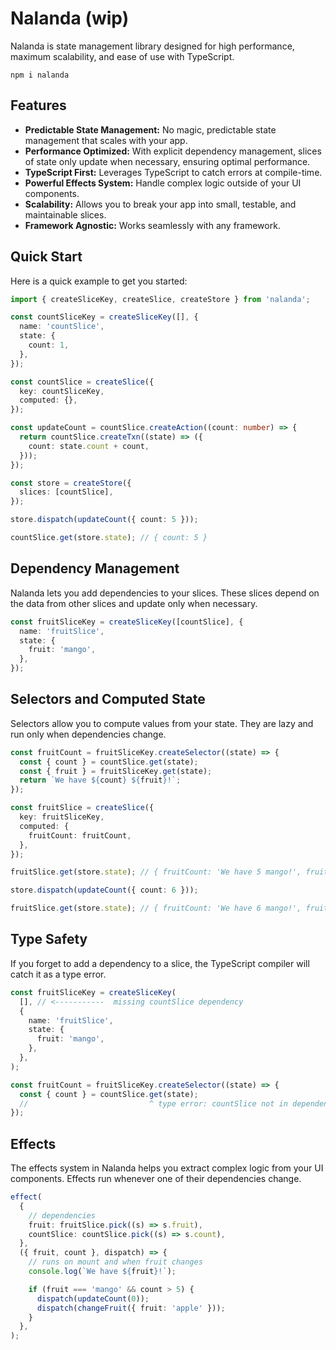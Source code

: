 # Nalanda (wip)

Nalanda is state management library designed for high performance, maximum scalability, and ease of use with TypeScript.

```
npm i nalanda
```

## Features

- **Predictable State Management:** No magic, predictable state management that scales with your app.
- **Performance Optimized:** With explicit dependency management, slices of state only update when necessary, ensuring optimal performance.
- **TypeScript First:** Leverages TypeScript to catch errors at compile-time.
- **Powerful Effects System:** Handle complex logic outside of your UI components.
- **Scalability:** Allows you to break your app into small, testable, and maintainable slices.
- **Framework Agnostic:** Works seamlessly with any framework.

## Quick Start

Here is a quick example to get you started:

```ts
import { createSliceKey, createSlice, createStore } from 'nalanda';

const countSliceKey = createSliceKey([], {
  name: 'countSlice',
  state: {
    count: 1,
  },
});

const countSlice = createSlice({
  key: countSliceKey,
  computed: {},
});

const updateCount = countSlice.createAction((count: number) => {
  return countSlice.createTxn((state) => ({
    count: state.count + count,
  }));
});

const store = createStore({
  slices: [countSlice],
});

store.dispatch(updateCount({ count: 5 }));

countSlice.get(store.state); // { count: 5 }
```

## Dependency Management

Nalanda lets you add dependencies to your slices. These slices depend on the data from other slices and update only when necessary.

```ts
const fruitSliceKey = createSliceKey([countSlice], {
  name: 'fruitSlice',
  state: {
    fruit: 'mango',
  },
});
```

## Selectors and Computed State

Selectors allow you to compute values from your state. They are lazy and run only when dependencies change.

```ts
const fruitCount = fruitSliceKey.createSelector((state) => {
  const { count } = countSlice.get(state);
  const { fruit } = fruitSliceKey.get(state);
  return `We have ${count} ${fruit}!`;
});

const fruitSlice = createSlice({
  key: fruitSliceKey,
  computed: {
    fruitCount: fruitCount,
  },
});

fruitSlice.get(store.state); // { fruitCount: 'We have 5 mango!', fruit: 'mango' }

store.dispatch(updateCount({ count: 6 }));

fruitSlice.get(store.state); // { fruitCount: 'We have 6 mango!', fruit: 'mango' }
```

## Type Safety

If you forget to add a dependency to a slice, the TypeScript compiler will catch it as a type error.

```ts
const fruitSliceKey = createSliceKey(
  [], // <-----------  missing countSlice dependency
  {
    name: 'fruitSlice',
    state: {
      fruit: 'mango',
    },
  },
);

const fruitCount = fruitSliceKey.createSelector((state) => {
  const { count } = countSlice.get(state);
  //                           ^ type error: countSlice not in dependency list
});
```

## Effects

The effects system in Nalanda helps you extract complex logic from your UI components. Effects run whenever one of their dependencies change.

```ts
effect(
  {
    // dependencies
    fruit: fruitSlice.pick((s) => s.fruit),
    countSlice: countSlice.pick((s) => s.count),
  },
  ({ fruit, count }, dispatch) => {
    // runs on mount and when fruit changes
    console.log(`We have ${fruit}!`);

    if (fruit === 'mango' && count > 5) {
      dispatch(updateCount(0));
      dispatch(changeFruit({ fruit: 'apple' }));
    }
  },
);
```
